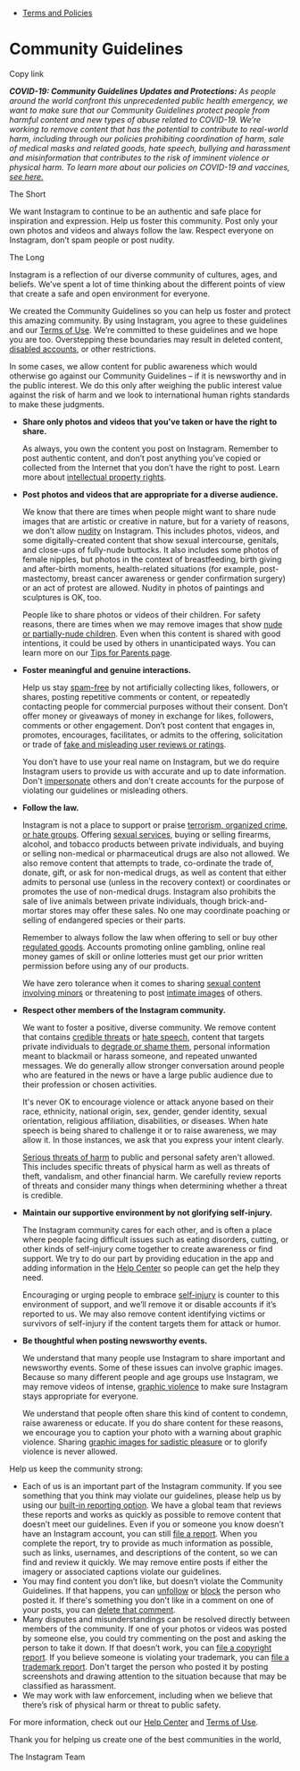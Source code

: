 *   [Terms and Policies](https://help.instagram.com/1417489251945243/?helpref=breadcrumb)

Community Guidelines
====================

Copy link

_**COVID-19: Community Guidelines Updates and Protections:** As people around the world confront this unprecedented public health emergency, we want to make sure that our Community Guidelines protect people from harmful content and new types of abuse related to COVID-19. We’re working to remove content that has the potential to contribute to real-world harm, including through our policies prohibiting coordination of harm, sale of medical masks and related goods, hate speech, bullying and harassment and misinformation that contributes to the risk of imminent violence or physical harm. To learn more about our policies on COVID-19 and vaccines, [see here.](https://help.instagram.com/697825587576762?helpref=faq_content)_

The Short

We want Instagram to continue to be an authentic and safe place for inspiration and expression. Help us foster this community. Post only your own photos and videos and always follow the law. Respect everyone on Instagram, don’t spam people or post nudity.

The Long

Instagram is a reflection of our diverse community of cultures, ages, and beliefs. We’ve spent a lot of time thinking about the different points of view that create a safe and open environment for everyone.

We created the Community Guidelines so you can help us foster and protect this amazing community. By using Instagram, you agree to these guidelines and our [Terms of Use](https://www.instagram.com/legal/terms). We’re committed to these guidelines and we hope you are too. Overstepping these boundaries may result in deleted content, [disabled accounts](https://help.instagram.com/366993040048856?helpref=faq_content), or other restrictions.

In some cases, we allow content for public awareness which would otherwise go against our Community Guidelines – if it is newsworthy and in the public interest. We do this only after weighing the public interest value against the risk of harm and we look to international human rights standards to make these judgments.

*   **Share only photos and videos that you’ve taken or have the right to share.**
    
    As always, you own the content you post on Instagram. Remember to post authentic content, and don’t post anything you’ve copied or collected from the Internet that you don’t have the right to post. Learn more about [intellectual property rights](https://help.instagram.com/126382350847838?helpref=faq_content).
    
*   **Post photos and videos that are appropriate for a diverse audience.**
    
    We know that there are times when people might want to share nude images that are artistic or creative in nature, but for a variety of reasons, we don’t allow [nudity](https://l.instagram.com/?u=https%3A%2F%2Fwww.facebook.com%2Fcommunitystandards%2Fadult_nudity_sexual_activity&e=AT0WeNOl60qGvGkWtSne60-pjvKUeXXLGxTfQEJenisuwIg353oC2kLMx6svvmZpgK-7_bgZbIq_GLAMtHOEXLbZh4SyEUpBYwiOGaBz7KLksSwLTTejzYZdEk0gvlpC6DREnH3HYugbFcflRgqMkg) on Instagram. This includes photos, videos, and some digitally-created content that show sexual intercourse, genitals, and close-ups of fully-nude buttocks. It also includes some photos of female nipples, but photos in the context of breastfeeding, birth giving and after-birth moments, health-related situations (for example, post-mastectomy, breast cancer awareness or gender confirmation surgery) or an act of protest are allowed. Nudity in photos of paintings and sculptures is OK, too.
    
    People like to share photos or videos of their children. For safety reasons, there are times when we may remove images that show [nude or partially-nude children](https://l.instagram.com/?u=https%3A%2F%2Fwww.facebook.com%2Fcommunitystandards%2Fchild_nudity_sexual_exploitation&e=AT0WeNOl60qGvGkWtSne60-pjvKUeXXLGxTfQEJenisuwIg353oC2kLMx6svvmZpgK-7_bgZbIq_GLAMtHOEXLbZh4SyEUpBYwiOGaBz7KLksSwLTTejzYZdEk0gvlpC6DREnH3HYugbFcflRgqMkg). Even when this content is shared with good intentions, it could be used by others in unanticipated ways. You can learn more on our [Tips for Parents page](https://help.instagram.com/154475974694511/?helpref=faq_content).
    
*   **Foster meaningful and genuine interactions.**
    
    Help us stay [spam-free](https://l.instagram.com/?u=https%3A%2F%2Fwww.facebook.com%2Fcommunitystandards%2Fspam&e=AT0WeNOl60qGvGkWtSne60-pjvKUeXXLGxTfQEJenisuwIg353oC2kLMx6svvmZpgK-7_bgZbIq_GLAMtHOEXLbZh4SyEUpBYwiOGaBz7KLksSwLTTejzYZdEk0gvlpC6DREnH3HYugbFcflRgqMkg) by not artificially collecting likes, followers, or shares, posting repetitive comments or content, or repeatedly contacting people for commercial purposes without their consent. Don’t offer money or giveaways of money in exchange for likes, followers, comments or other engagement. Don’t post content that engages in, promotes, encourages, facilitates, or admits to the offering, solicitation or trade of [fake and misleading user reviews or ratings](https://l.instagram.com/?u=https%3A%2F%2Fwww.facebook.com%2Fcommunitystandards%2Ffraud_deception&e=AT0WeNOl60qGvGkWtSne60-pjvKUeXXLGxTfQEJenisuwIg353oC2kLMx6svvmZpgK-7_bgZbIq_GLAMtHOEXLbZh4SyEUpBYwiOGaBz7KLksSwLTTejzYZdEk0gvlpC6DREnH3HYugbFcflRgqMkg).
    
    You don’t have to use your real name on Instagram, but we do require Instagram users to provide us with accurate and up to date information. Don't [impersonate](https://l.instagram.com/?u=https%3A%2F%2Fwww.facebook.com%2Fcommunitystandards%2Fmisrepresentation&e=AT0WeNOl60qGvGkWtSne60-pjvKUeXXLGxTfQEJenisuwIg353oC2kLMx6svvmZpgK-7_bgZbIq_GLAMtHOEXLbZh4SyEUpBYwiOGaBz7KLksSwLTTejzYZdEk0gvlpC6DREnH3HYugbFcflRgqMkg) others and don't create accounts for the purpose of violating our guidelines or misleading others.
    
*   **Follow the law.**
    
    Instagram is not a place to support or praise [terrorism, organized crime, or hate groups](https://l.instagram.com/?u=https%3A%2F%2Fwww.facebook.com%2Fcommunitystandards%2Fdangerous_individuals_organizations&e=AT0WeNOl60qGvGkWtSne60-pjvKUeXXLGxTfQEJenisuwIg353oC2kLMx6svvmZpgK-7_bgZbIq_GLAMtHOEXLbZh4SyEUpBYwiOGaBz7KLksSwLTTejzYZdEk0gvlpC6DREnH3HYugbFcflRgqMkg). Offering [sexual services](https://l.instagram.com/?u=https%3A%2F%2Fwww.facebook.com%2Fcommunitystandards%2Fsexual_solicitation&e=AT0WeNOl60qGvGkWtSne60-pjvKUeXXLGxTfQEJenisuwIg353oC2kLMx6svvmZpgK-7_bgZbIq_GLAMtHOEXLbZh4SyEUpBYwiOGaBz7KLksSwLTTejzYZdEk0gvlpC6DREnH3HYugbFcflRgqMkg), buying or selling firearms, alcohol, and tobacco products between private individuals, and buying or selling non-medical or pharmaceutical drugs are also not allowed. We also remove content that attempts to trade, co-ordinate the trade of, donate, gift, or ask for non-medical drugs, as well as content that either admits to personal use (unless in the recovery context) or coordinates or promotes the use of non-medical drugs. Instagram also prohibits the sale of live animals between private individuals, though brick-and-mortar stores may offer these sales. No one may coordinate poaching or selling of endangered species or their parts.
    
    Remember to always follow the law when offering to sell or buy other [regulated goods](https://l.instagram.com/?u=https%3A%2F%2Fwww.facebook.com%2Fcommunitystandards%2Fregulated_goods&e=AT0WeNOl60qGvGkWtSne60-pjvKUeXXLGxTfQEJenisuwIg353oC2kLMx6svvmZpgK-7_bgZbIq_GLAMtHOEXLbZh4SyEUpBYwiOGaBz7KLksSwLTTejzYZdEk0gvlpC6DREnH3HYugbFcflRgqMkg). Accounts promoting online gambling, online real money games of skill or online lotteries must get our prior written permission before using any of our products.
    
    We have zero tolerance when it comes to sharing [sexual content involving minors](https://l.instagram.com/?u=https%3A%2F%2Fwww.facebook.com%2Fcommunitystandards%2Fchild_nudity_sexual_exploitation&e=AT0WeNOl60qGvGkWtSne60-pjvKUeXXLGxTfQEJenisuwIg353oC2kLMx6svvmZpgK-7_bgZbIq_GLAMtHOEXLbZh4SyEUpBYwiOGaBz7KLksSwLTTejzYZdEk0gvlpC6DREnH3HYugbFcflRgqMkg) or threatening to post [intimate images](https://l.instagram.com/?u=https%3A%2F%2Fwww.facebook.com%2Fcommunitystandards%2Fsexual_exploitation_adults&e=AT0WeNOl60qGvGkWtSne60-pjvKUeXXLGxTfQEJenisuwIg353oC2kLMx6svvmZpgK-7_bgZbIq_GLAMtHOEXLbZh4SyEUpBYwiOGaBz7KLksSwLTTejzYZdEk0gvlpC6DREnH3HYugbFcflRgqMkg) of others.
    
*   **Respect other members of the Instagram community.**
    
    We want to foster a positive, diverse community. We remove content that contains [credible threats](https://l.instagram.com/?u=https%3A%2F%2Fwww.facebook.com%2Fcommunitystandards%2Fcredible_violence&e=AT0WeNOl60qGvGkWtSne60-pjvKUeXXLGxTfQEJenisuwIg353oC2kLMx6svvmZpgK-7_bgZbIq_GLAMtHOEXLbZh4SyEUpBYwiOGaBz7KLksSwLTTejzYZdEk0gvlpC6DREnH3HYugbFcflRgqMkg) or [hate speech](https://l.instagram.com/?u=https%3A%2F%2Fwww.facebook.com%2Fcommunitystandards%2Fhate_speech&e=AT0WeNOl60qGvGkWtSne60-pjvKUeXXLGxTfQEJenisuwIg353oC2kLMx6svvmZpgK-7_bgZbIq_GLAMtHOEXLbZh4SyEUpBYwiOGaBz7KLksSwLTTejzYZdEk0gvlpC6DREnH3HYugbFcflRgqMkg), content that targets private individuals to [degrade or shame them](https://l.instagram.com/?u=https%3A%2F%2Fwww.facebook.com%2Fcommunitystandards%2Fbullying&e=AT0WeNOl60qGvGkWtSne60-pjvKUeXXLGxTfQEJenisuwIg353oC2kLMx6svvmZpgK-7_bgZbIq_GLAMtHOEXLbZh4SyEUpBYwiOGaBz7KLksSwLTTejzYZdEk0gvlpC6DREnH3HYugbFcflRgqMkg), personal information meant to blackmail or harass someone, and repeated unwanted messages. We do generally allow stronger conversation around people who are featured in the news or have a large public audience due to their profession or chosen activities.
    
    It's never OK to encourage violence or attack anyone based on their race, ethnicity, national origin, sex, gender, gender identity, sexual orientation, religious affiliation, disabilities, or diseases. When hate speech is being shared to challenge it or to raise awareness, we may allow it. In those instances, we ask that you express your intent clearly.
    
    [Serious threats of harm](https://l.instagram.com/?u=https%3A%2F%2Fwww.facebook.com%2Fcommunitystandards%2Fcredible_violence&e=AT0WeNOl60qGvGkWtSne60-pjvKUeXXLGxTfQEJenisuwIg353oC2kLMx6svvmZpgK-7_bgZbIq_GLAMtHOEXLbZh4SyEUpBYwiOGaBz7KLksSwLTTejzYZdEk0gvlpC6DREnH3HYugbFcflRgqMkg) to public and personal safety aren't allowed. This includes specific threats of physical harm as well as threats of theft, vandalism, and other financial harm. We carefully review reports of threats and consider many things when determining whether a threat is credible.
    
*   **Maintain our supportive environment by not glorifying self-injury.**
    
    The Instagram community cares for each other, and is often a place where people facing difficult issues such as eating disorders, cutting, or other kinds of self-injury come together to create awareness or find support. We try to do our part by providing education in the app and adding information in the [Help Center](https://help.instagram.com/) so people can get the help they need.
    
    Encouraging or urging people to embrace [self-injury](https://l.instagram.com/?u=https%3A%2F%2Fwww.facebook.com%2Fcommunitystandards%2Fsuicide_self_injury_violence&e=AT0WeNOl60qGvGkWtSne60-pjvKUeXXLGxTfQEJenisuwIg353oC2kLMx6svvmZpgK-7_bgZbIq_GLAMtHOEXLbZh4SyEUpBYwiOGaBz7KLksSwLTTejzYZdEk0gvlpC6DREnH3HYugbFcflRgqMkg) is counter to this environment of support, and we’ll remove it or disable accounts if it’s reported to us. We may also remove content identifying victims or survivors of self-injury if the content targets them for attack or humor.
    
*   **Be thoughtful when posting newsworthy events.**
    
    We understand that many people use Instagram to share important and newsworthy events. Some of these issues can involve graphic images. Because so many different people and age groups use Instagram, we may remove videos of intense, [graphic violence](https://l.instagram.com/?u=https%3A%2F%2Fwww.facebook.com%2Fcommunitystandards%2Fgraphic_violence&e=AT0WeNOl60qGvGkWtSne60-pjvKUeXXLGxTfQEJenisuwIg353oC2kLMx6svvmZpgK-7_bgZbIq_GLAMtHOEXLbZh4SyEUpBYwiOGaBz7KLksSwLTTejzYZdEk0gvlpC6DREnH3HYugbFcflRgqMkg) to make sure Instagram stays appropriate for everyone.
    
    We understand that people often share this kind of content to condemn, raise awareness or educate. If you do share content for these reasons, we encourage you to caption your photo with a warning about graphic violence. Sharing [graphic images for sadistic pleasure](https://l.instagram.com/?u=https%3A%2F%2Fwww.facebook.com%2Fcommunitystandards%2Fcruel_insensitive&e=AT0WeNOl60qGvGkWtSne60-pjvKUeXXLGxTfQEJenisuwIg353oC2kLMx6svvmZpgK-7_bgZbIq_GLAMtHOEXLbZh4SyEUpBYwiOGaBz7KLksSwLTTejzYZdEk0gvlpC6DREnH3HYugbFcflRgqMkg) or to glorify violence is never allowed.
    

Help us keep the community strong:

*   Each of us is an important part of the Instagram community. If you see something that you think may violate our guidelines, please help us by using our [built-in reporting option](https://help.instagram.com/165828726894770?helpref=faq_content). We have a global team that reviews these reports and works as quickly as possible to remove content that doesn’t meet our guidelines. Even if you or someone you know doesn’t have an Instagram account, you can still [file a report](https://help.instagram.com/contact/383679321740945). When you complete the report, try to provide as much information as possible, such as links, usernames, and descriptions of the content, so we can find and review it quickly. We may remove entire posts if either the imagery or associated captions violate our guidelines.
*   You may find content you don’t like, but doesn’t violate the Community Guidelines. If that happens, you can [unfollow](https://help.instagram.com/286340048138725?helpref=faq_content) or [block](https://help.instagram.com/426700567389543/?helpref=faq_content) the person who posted it. If there's something you don't like in a comment on one of your posts, you can [delete that comment](https://help.instagram.com/289098941190483?helpref=faq_content).
*   Many disputes and misunderstandings can be resolved directly between members of the community. If one of your photos or videos was posted by someone else, you could try commenting on the post and asking the person to take it down. If that doesn’t work, you can [file a copyright report](https://help.instagram.com/126382350847838?helpref=faq_content). If you believe someone is violating your trademark, you can [file a trademark report](https://help.instagram.com/222826637847963?helpref=faq_content). Don't target the person who posted it by posting screenshots and drawing attention to the situation because that may be classified as harassment.
*   We may work with law enforcement, including when we believe that there’s risk of physical harm or threat to public safety.

For more information, check out our [Help Center](https://help.instagram.com/) and [Terms of Use](https://l.instagram.com/?u=http%3A%2F%2Finstagram.com%2Flegal%2Fterms%2F%23&e=AT0WeNOl60qGvGkWtSne60-pjvKUeXXLGxTfQEJenisuwIg353oC2kLMx6svvmZpgK-7_bgZbIq_GLAMtHOEXLbZh4SyEUpBYwiOGaBz7KLksSwLTTejzYZdEk0gvlpC6DREnH3HYugbFcflRgqMkg).

Thank you for helping us create one of the best communities in the world,

The Instagram Team